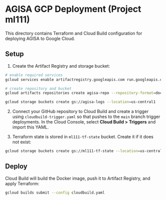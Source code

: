 # AGISA GCP Deployment (Project ml111)

This directory contains Terraform and Cloud Build configuration for deploying AGISA to Google Cloud.

## Setup

1. Create the Artifact Registry and storage bucket:

```bash
# enable required services
gcloud services enable artifactregistry.googleapis.com run.googleapis.com pubsub.googleapis.com firestore.googleapis.com

# create repository and bucket
gcloud artifacts repositories create agisa-repo --repository-format=docker --location=us-central1

gcloud storage buckets create gs://agisa-logs --location=us-central1
```

2. Connect your GitHub repository to Cloud Build and create a trigger using `cloudbuild-trigger.yaml` so that pushes to the `main` branch trigger deployments. In the Cloud Console, select **Cloud Build > Triggers** and import this YAML.

3. Terraform state is stored in `ml111-tf-state` bucket. Create it if it does not exist:

```bash
gcloud storage buckets create gs://ml111-tf-state --location=us-central1
```

## Deploy

Cloud Build will build the Docker image, push it to Artifact Registry, and apply Terraform:

```bash
gcloud builds submit --config cloudbuild.yaml
```

